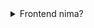 <details>
   <summary>Frontend nima?</summary>

## Frontend nima?

Frontend — bu **saytning tashqi qismi**, ya’ni foydalanuvchi ko‘radigan va ishlatadigan qismi.

🌐 Misollar: tugmalar, ranglar, matnlar, rasmlar, menyular.

Frontend uch asosiy tilga tayangan holda ishlaydi:

### HTML (HyperText Markup Language)
Saytning **skeleti** — matn, rasm, tugma, jadval joylashuvi.

### CSS (Cascading Style Sheets)
Saytning **ko‘rinishi** — ranglar, shriftlar, fon, dizayn.

### JavaScript
Saytning **harakatlari** — tugma bosilganda oyna ochilishi, hisoblashlar, animatsiyalar.

## VS Code va Brauzer

- **VS Code** — dasturchilar yozadigan maxsus **kod muharriri**.
- **Brauzer** (Chrome, Edge, Firefox) — saytni ochib, ko‘radigan dastur.

Ish jarayoni:

`VS Code` → kod yozish → `Saqlash` → `Brauzerda ochish`.

---

## Foydali kengaytmalar (Extensions)

- **Live Server** → sahifani avtomatik yangilash
- **Prettier** → kodni tartibga solish
- **Auto Rename Tag** → ochuvchi teg o‘zgarsa, yopuvchi teg ham avtomatik o‘zgaradi

## Oddiy “Hello World” sahifa yaratish

**Amaliyot:**

1. VS Code’da yangi papka oching: `dars1`
2. Fayl yarating: `index.html`
3. Quyidagi kodni yozing:

```html
<!DOCTYPE html>
<html>
<head>
  <title>Mening birinchi sahifam</title>
</head>
<body>
  <h1>Hello World!</h1>
  <p>Bu mening birinchi web sahifam</p>
</body>
</html>